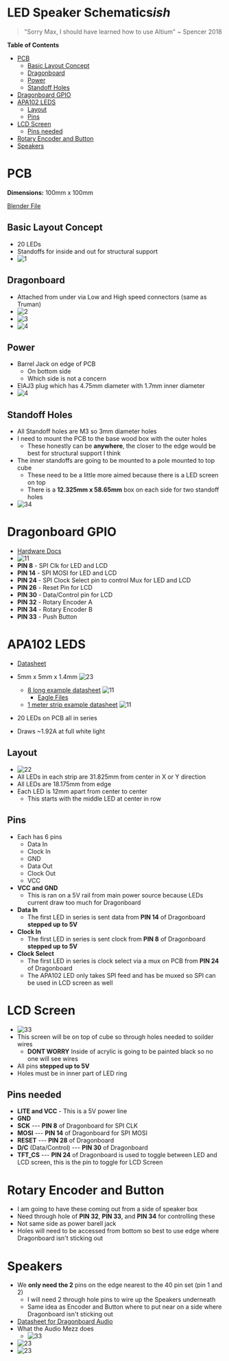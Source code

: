 # LED Speaker Schematics*ish*

> "Sorry Max, I should have learned how to use Altium" ~ Spencer 2018

**Table of Contents**

- [PCB](#pcb)
  - [Basic Layout Concept](#basic-layout-concept)
  - [Dragonboard](#dragonboard)
  - [Power](#power)
  - [Standoff Holes](#standoff-holes)
- [Dragonboard GPIO](#dragonboard-gpio)
- [APA102 LEDS](#apa102-leds)
  - [Layout](#layout)
  - [Pins](#pins)
- [LCD Screen](#lcd-screen)
  - [Pins needed](#pins-needed)
- [Rotary Encoder and Button](#rotary-encoder-and-button)
- [Speakers](#speakers)

# PCB

**Dimensions:** 100mm x 100mm

[Blender File](https://github.com/uwmadisonieee/Bluetooth-Retro-DJ/raw/master/3D_Models/LED_Speaker/LED_Speaker.blend)

## Basic Layout Concept
- 20 LEDs
- Standoffs for inside and out for structural support
- ![1](PCB_LED_and_Holes.png)

## Dragonboard
- Attached from under via Low and High speed connectors (same as Truman)
- ![2](Dragonboard_placement.gif)
- ![3](PCB_Dragonboard_offset.svg)
- ![4](Dragonboard_dimensions.png)
	
## Power

- Barrel Jack on edge of PCB
	- On bottom side
	- Which side is not a concern
- EIAJ3 plug which has 4.75mm diameter with 1.7mm inner diameter
- ![4](Power_barrel_jack.png)


## Standoff Holes
- All Standoff holes are M3 so 3mm diameter holes
- I need to mount the PCB to the base wood box with the outer holes
	- These honestly can be **anywhere**, the closer to the edge would be best for structural support I think
- The inner standoffs are going to be mounted to a pole mounted to top cube
	- These need to be a little more aimed because there is a LED screen on top
	- There is a **12.325mm x 58.65mm** box on each side for two standoff holes
- ![34](Inner_Standoff_layout.svg)

# Dragonboard GPIO
- [Hardware Docs](https://github.com/96boards/documentation/tree/master/consumer/dragonboard410c/hardware-docs)
- ![11](Dragonboard_GPIO.jpeg)
- **PIN 8** - SPI Clk for LED and LCD
- **PIN 14** - SPI MOSI for LED and LCD
- **PIN 24** - SPI Clock Select pin to control Mux for LED and LCD
- **PIN 26** - Reset Pin for LCD 
- **PIN 30** - Data/Control pin for LCD
- **PIN 32** - Rotary Encoder A
- **PIN 34** - Rotary Encoder B
- **PIN 33** - Push Button

# APA102 LEDS
- [Datasheet](https://cdn.sparkfun.com/datasheets/Components/LED/APA102C.pdf)
- 5mm x 5mm x 1.4mm ![23](APA102_LED.png)
	- [8 long example datasheet](https://cdn.sparkfun.com/assets/d/e/9/0/e/Lumenati_8-stick.pdf) ![11](LED_example_8_strip.jpg)
		- [Eagle Files](https://github.com/sparkfun/Lumenati_8-Stick/tree/master/Hardware)
	- [1 meter strip example datasheet](https://cdn.sparkfun.com/datasheets/Components/LED/S60102.pdf) ![11](LED_example_meter_strip.jpg)

- 20 LEDs on PCB all in series
- Draws ~1.92A at full white light

## Layout
- ![22](LED_Layout.svg)
- All LEDs in each strip are 31.825mm from center in X or Y direction
- All LEDs are 18.175mm from edge
- Each LED is 12mm apart from center to center
	- This starts with the middle LED at center in row

## Pins
- Each has 6 pins
	- Data In
	- Clock In
	- GND
	- Data Out
	- Clock Out
	- VCC
- **VCC and GND**
	- This is ran on a 5V rail from main power source because LEDs current draw too much for Dragonboard
- **Data In**
	- The first LED in series is sent data from **PIN 14** of Dragonboard **stepped up to 5V**
- **Clock In**
	- The first LED in series is sent clock from **PIN 8** of Dragonboard **stepped up to 5V**	
- **Clock Select**
	- The first LED in series is clock select via a mux on PCB from **PIN 24** of Dragonboard
	- The APA102 LED only takes SPI feed and has be muxed so SPI can be used in LCD screen as well

# LCD Screen
- ![33](LCD_Screen_TFT.png)
- This screen will be on top of cube so through holes needed to soilder wires
	- **DONT WORRY** Inside of acrylic is going to be painted black so no one will see wires
- All pins **stepped up to 5V**
- Holes must be in inner part of LED ring

## Pins needed
- **LITE and VCC** - This is a 5V power line
- **GND**
- **SCK** --- **PIN 8** of Dragonboard for SPI CLK
- **MOSI** --- **PIN 14** of Dragonboard for SPI MOSI
- **RESET** --- **PIN 28** of Dragonboard
- **D/C** (Data/Control) --- **PIN 30** of Dragonboard
- **TFT_CS** --- **PIN 24** of Dragonboard is used to toggle between LED and LCD screen, this is the pin to toggle for LCD Screen

# Rotary Encoder and Button
- I am going to have these coming out from a side of speaker box
- Need through hole of **PIN 32**, **PIN 33**, and **PIN 34** for controlling these
- Not same side as power barell jack
- Holes will need to be accessed from bottom so best to use edge where Dragonboard isn't sticking out

# Speakers
- We **only need the 2** pins on the edge nearest to the 40 pin set (pin 1 and 2)
	- I will need 2 through hole pins to wire up the Speakers underneath
	- Same idea as Encoder and Button where to put near on a side where Dragonboard isn't sticking out
- [Datasheet for Dragonboard Audio](https://developer.qualcomm.com/qfile/29468/lm80-p0436-43_stereocontaudioroutappnote.pdf)
- What the Audio Mezz does
	- ![33](Speaker_pins.png)
- ![23](Audio_pins_on_board.png)
- ![23](Audio_pin_diagram.png)
